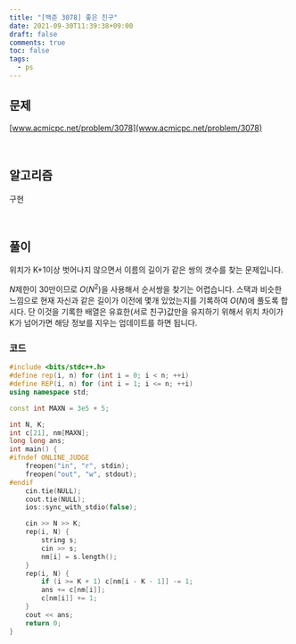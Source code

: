 ```yaml
---
title: "[백준 3078] 좋은 친구"
date: 2021-09-30T11:39:38+09:00
draft: false
comments: true
toc: false
tags:
  - ps
---
```


## 문제

[www.acmicpc.net/problem/3078](www.acmicpc.net/problem/3078)

<br>

## 알고리즘

구현

<br>

## 풀이

위치가 K+1이상 벗어나지 않으면서 이름의 길이가 같은 쌍의 갯수를 찾는 문제입니다.

$N$제한이 30만이므로 $O(N^2)$을 사용해서 순서쌍을 찾기는 어렵습니다. 스택과 비슷한 느낌으로 현재 자신과 같은 길이가 이전에 몇개 있었는지를 기록하여 $O(N)$에 풀도록 합시다. 단 이것을 기록한 배열은 유효한(서로 친구)값만을 유지하기 위해서 위치 차이가 K가 넘어가면 해당 정보를 지우는 업데이트를 하면 됩니다.

### 코드

```c++
#include <bits/stdc++.h>
#define rep(i, n) for (int i = 0; i < n; ++i)
#define REP(i, n) for (int i = 1; i <= n; ++i)
using namespace std;

const int MAXN = 3e5 + 5;

int N, K;
int c[21], nm[MAXN];
long long ans;
int main() {
#ifndef ONLINE_JUDGE
    freopen("in", "r", stdin);
    freopen("out", "w", stdout);
#endif
    cin.tie(NULL);
    cout.tie(NULL);
    ios::sync_with_stdio(false);

    cin >> N >> K;
    rep(i, N) {
        string s;
        cin >> s;
        nm[i] = s.length();
    }
    rep(i, N) {
        if (i >= K + 1) c[nm[i - K - 1]] -= 1;
        ans += c[nm[i]];
        c[nm[i]] += 1;
    }
    cout << ans;
    return 0;
}
```
